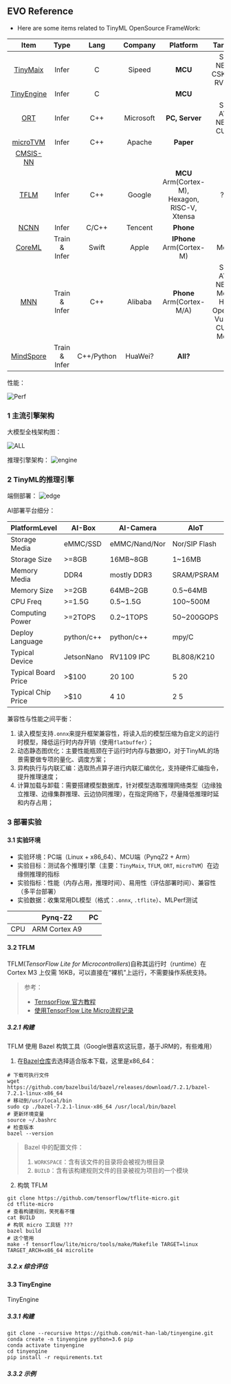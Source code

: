 

## EVO Reference

- Here are some items related to TinyML OpenSource FrameWork:

|  Item  |  Type  | Lang |  Company  | Platform |  Targets  |  Main Func  |  Main Opt  |
|:------:|:------:|:----:|:---------:|:----:|:---------:|:-----------:|:----------:|
| [TinyMaix](https://github.com/sipeed/TinyMaix) | Infer | C | Sipeed | **MCU** | SSE NEON CSKYV2 RV32P |  | Inline Asm, |
| [TinyEngine](https://github.com/mit-han-lab/tinyengine.git) | Infer | C |  | **MCU** |
| [ORT](https://github.com/microsoft/onnxruntime.git) | Infer | C++ | Microsoft | **PC, Server** | SSE AVX NEON CUDA |  | Inline Asm, |
| [microTVM](https://xinetzone.github.io/tvm/docs/arch/microtvm_design.html) | Infer | C++ | Apache | **Paper** |
| [CMSIS-NN]() |
| [TFLM](https://github.com/tensorflow/tflite-micro) | Infer | C++ | Google | **MCU** Arm(Cortex-M), Hexagon, RISC-V, Xtensa | ??? | ??? | ??? |
| [NCNN](https://github.com/Tencent/ncnn) | Infer | C/C++ | Tencent | **Phone** | 
| [CoreML](https://github.com/apple/coremltools) | Train & Infer | Swift | Apple | **IPhone** Arm(Cortex-M) | Metal | ??? | ??? |
| [MNN](https://github.com/alibaba/MNN) | Train & Infer | C++ | Alibaba | **Phone** Arm(Cortex-M/A) | SSE AVX NEON Metal HIAI OpenCL Vulkan CUDA Metal | Convert, Compress, Express, Train, CV | Inline Asm, Winograd Conv, FP16 | 
| [MindSpore](https://github.com/mindspore-ai/mindspore) | Train & Infer | C++/Python | HuaWei? | **All?** |

性能：

![Perf](asserts/evo-ref3.png)


### 1 主流引擎架构


大模型全栈架构图：

![ALL](asserts/evo-ref1.png)

推理引擎架构：
![engine](asserts/evo-ref4.png)



### 2 TinyML的推理引擎

端侧部署：
![edge](asserts/evo-ref2.png)


AI部署平台细分：

|PlatformLevel|AI-Box  |AI-Camera    |AIoT         |TinyML       |
|---          |---     |---          |---          |---          |
|Storage Media|eMMC/SSD|eMMC/Nand/Nor|Nor/SIP Flash|Nor/SIP Flash|
|Storage Size |>=8GB   |16MB~8GB     |1~16MB       |16KB~16MB    |
|Memory Media |DDR4    |mostly DDR3  |SRAM/PSRAM   |SRAM/PSRAM   |
|Memory Size  |>=2GB   |64MB~2GB     |0.5~64MB     |2KB~8MB      |
|CPU Freq     |>=1.5G  |0.5~1.5G     |100~500M     |16~500M      |
|Computing Power|>=2TOPS|0.2~1TOPS   |50~200GOPS   |<1GOPS       |
|Deploy Language|python/c++|python/c++|mpy/C       |mostly C     |
|Typical Device|JetsonNano|RV1109 IPC|BL808/K210   |ESP32/BL618  |
|Typical Board Price|>$100|$20~$100  |$5~$20       |<$5          |
|Typical Chip Price|>$10|$4~$10      |$2~$5        |$1~$3        |


兼容性与性能之间平衡：
1. 读入模型支持`.onnx`来提升框架兼容性，将读入后的模型压缩为自定义的运行时模型，降低运行时内存开销（使用`flatbuffer`）；
2. 动态静态图优化：主要性能瓶颈在于运行时内存与数据IO，对于TinyML的场景需要做专项的量化、调度方案；
3. 异构执行与内联汇编：选取热点算子进行内联汇编优化，支持硬件汇编指令，提升推理速度；
4. 计算加载与卸载：需要搭建模型数据库，针对模型选取推理网络类型（边缘独立推理、边缘集群推理、云边协同推理），在指定网络下，尽量降低推理时延和内存占用；


### 3 部署实验

#### 3.1 实验环境

- 实验环境：PC端（Linux + x86_64）、MCU端（PynqZ2 + Arm）
- 实验目标：测试各个推理引擎（主要：`TinyMaix`, `TFLM`, `ORT`, `microTVM`）在边缘侧推理的指标
- 实验指标：性能（内存占用，推理时间）、易用性（评估部署时间）、兼容性（多平台部署）
- 实验数据：收集常用DL模型（格式：`.onnx`, `.tflite`）、MLPerf测试

|     |    Pynq-Z2    |   PC   |
|:---:|:-------------:|:------:|
| CPU | ARM Cortex A9 |        |


#### 3.2 TFLM

TFLM(*TensorFlow Lite for Microcontrollers*)自称其运行时（runtime）在 Cortex M3 上仅需 16KB，可以直接在“裸机”上运行，不需要操作系统支持。

> 参考：
>
> - [TernsorFlow 官方教程](https://tensorflow.google.cn/lite/microcontrollers/get_started?hl=zh-cn)
> - [使用TensorFlow Lite Micro流程记录](https://blog.csdn.net/ZhaoDongyu_AK47/article/details/139148425)



##### 3.2.1 构建

TFLM 使用 Bazel 构筑工具（Google很喜欢这玩意，基于JRM的，有些难用）

1. 在[Bazel仓库](https://github.com/bazelbuild/bazel/releases)去选择适合版本下载，这里是x86_64：
```shell
# 下载可执行文件
wget https://github.com/bazelbuild/bazel/releases/download/7.2.1/bazel-7.2.1-linux-x86_64
# 移动到/usr/local/bin
sudo cp ./bazel-7.2.1-linux-x86_64 /usr/local/bin/bazel
# 更新环境变量
source ~/.bashrc
# 检查版本
bazel --version
```

> Bazel 中的配置文件：
>
> 1. `WORKSPACE`：含有该文件的目录将会被视为根目录
> 2. `BUILD`：含有该构建规则文件的目录被视为项目的一个模块


2. 构筑 TFLM

```shell
git clone https://github.com/tensorflow/tflite-micro.git
cd tflite-micro
# 查看构建规则，笑死看不懂
cat BUILD
# 构筑 micro 工具链 ???
bazel build
# 这个管用
make -f tensorflow/lite/micro/tools/make/Makefile TARGET=linux TARGET_ARCH=x86_64 microlite
```

##### 3.2.x 综合评估




#### 3.3 TinyEngine


TinyEngine

##### 3.3.1 构建

```shell
git clone --recursive https://github.com/mit-han-lab/tinyengine.git
conda create -n tinyengine python=3.6 pip
conda activate tinyengine
cd tinyengine
pip install -r requirements.txt

```

##### 3.3.2 示例

